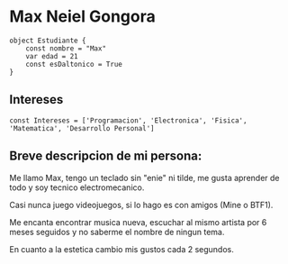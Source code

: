 # Max Neiel Gongora



```wollok
object Estudiante { 
    const nombre = "Max"
    var edad = 21
    const esDaltonico = True
}
```
## Intereses
```wollok
const Intereses = ['Programacion', 'Electronica', 'Fisica', 'Matematica', 'Desarrollo Personal']
```

## Breve descripcion de mi persona:
Me llamo Max, tengo un teclado sin "enie" ni tilde, me gusta aprender de todo y soy tecnico electromecanico.

Casi nunca juego videojuegos, si lo hago es con amigos (Mine o BTF1).

Me encanta encontrar musica nueva, escuchar al mismo artista por 6 meses seguidos y no saberme el nombre de ningun tema.

En cuanto a la estetica cambio mis gustos cada 2 segundos.

